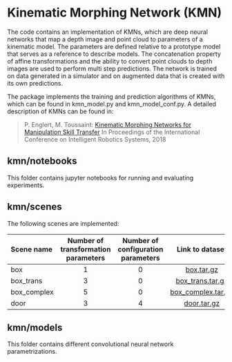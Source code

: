 # Kinematic Morphing Network (KMN)

The code contains an implementation of KMNs, which are deep neural networks that map a depth image and point cloud to parameters of a kinematic model. The parameters are defined relative to a prototype model that serves as a reference to describe models. The concatenation property of affine transformations and the ability to convert point clouds to depth images are used to perform multi step predictions. The network is trained on data generated in a simulator and on augmented data that is created with its own predictions.

The package implements the training and prediction algorithms of KMNs, which can be found in kmn_model.py and kmn_model_conf.py. A detailed description of KMNs can be found in:
> P. Englert, M. Toussaint:
> [Kinematic Morphing Networks for Manipulation Skill Transfer](https://arxiv.org/pdf/1803.01777.pdf)
> In Proceedings of the International Conference on Intelligent Robotics Systems, 2018

## kmn/notebooks
This folder contains jupyter notebooks for running and evaluating experiments.

## kmn/scenes
The following scenes are implemented:

| Scene name  | Number of transformation parameters | Number of configuration parameters | Link to dataset |
| :---        |     :---:                   |          :---:             | :---: |
| box         | 1                           | 0                          | [box.tar.gz](https://ipvs.informatik.uni-stuttgart.de/mlr/peter/kmn/box.tar.gz) |
| box_trans   | 3                           | 0                          | [box_trans.tar.gz](https://ipvs.informatik.uni-stuttgart.de/mlr/peter/kmn/box_trans.tar.gz) |
| box_complex | 5                           | 0                          | [box_complex.tar.gz](https://ipvs.informatik.uni-stuttgart.de/mlr/peter/kmn/box_complex.tar.gz) |
| door        | 3                           | 4                          | [door.tar.gz](https://ipvs.informatik.uni-stuttgart.de/mlr/peter/kmn/door.tar.gz) |

## kmn/models
This folder contains different convolutional neural network parametrizations.

